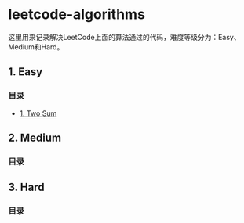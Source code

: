 # leetcode-algorithms

这里用来记录解决LeetCode上面的算法通过的代码，难度等级分为：Easy、Medium和Hard。

## 1. Easy

### 目录

- [1. Two Sum](https://github.com/Jessica-Jiang-92/leetcode-algorithms/blob/main/Easy/Two-Sum.md)



## 2. Medium

### 目录



## 3. Hard

### 目录

